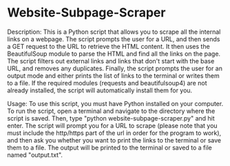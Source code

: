 # Website-Subpage-Scraper

Description:
This is a Python script that allows you to scrape all the internal links on a webpage. The script prompts the user for a URL, and then sends a GET request to the URL to retrieve the HTML content. It then uses the BeautifulSoup module to parse the HTML and find all the links on the page. The script filters out external links and links that don't start with the base URL, and removes any duplicates. Finally, the script prompts the user for an output mode and either prints the list of links to the terminal or writes them to a file. If the required modules (requests and beautifulsoup4) are not already installed, the script will automatically install them for you.

Usage:
To use this script, you must have Python installed on your computer. To run the script, open a terminal and navigate to the directory where the script is saved. Then, type "python website-subpage-scraper.py" and hit enter. The script will prompt you for a URL to scrape (please note that you must include the http/https part of the url in order for the program to work), and then ask you whether you want to print the links to the terminal or save them to a file. The output will be printed to the terminal or saved to a file named "output.txt".
